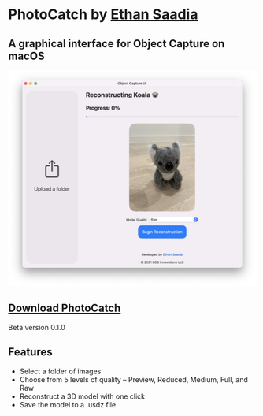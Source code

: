 # PhotoCatch by [Ethan Saadia](http://twitter.com/ethansaadia)
## A graphical interface for Object Capture on macOS

![Screenshot of the app](screenshot.png)

## [Download PhotoCatch](https://bit.ly/3cPxgpZ)
Beta version 0.1.0

## Features
- Select a folder of images 
- Choose from 5 levels of quality – Preview, Reduced, Medium, Full, and Raw
- Reconstruct a 3D model with one click
- Save the model to a .usdz file
